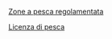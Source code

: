 [Zone a pesca regolamentata]({{site.baseurl}}/schede/zonepescaregolamentata/cittadini/index.html)


[Licenza di pesca]({{site.baseurl}}/schede/licenzapescasportiva/cittadini/index.html)
